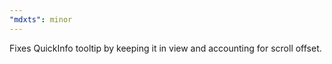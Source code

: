 ```yaml
---
"mdxts": minor
---
```


Fixes QuickInfo tooltip by keeping it in view and accounting for scroll offset.
